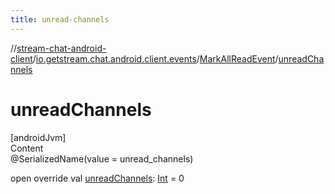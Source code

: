 ```yaml
---
title: unread-channels
---
```

//[stream-chat-android-client](../../../index.md)/[io.getstream.chat.android.client.events](../index.md)/[MarkAllReadEvent](index.md)/[unreadChannels](unreadChannels.md)



# unreadChannels  
[androidJvm]  
Content  
@SerializedName(value = unread_channels)  
  
open override val [unreadChannels](unreadChannels.md): [Int](https://kotlinlang.org/api/latest/jvm/stdlib/kotlin/-int/index.html) = 0  



